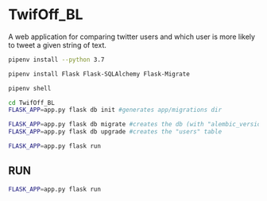 # TwifOff_BL
A web application for comparing twitter users and which user is more likely to tweet a given string of text.

```sh
pipenv install --python 3.7

pipenv install Flask Flask-SQLAlchemy Flask-Migrate

pipenv shell
```

```sh
cd TwifOff_BL
FLASK_APP=app.py flask db init #generates app/migrations dir

FLASK_APP=app.py flask db migrate #creates the db (with "alembic_version" table)
FLASK_APP=app.py flask db upgrade #creates the "users" table

FLASK_APP=app.py flask run 
```

## RUN

```sh
FLASK_APP=app.py flask run 
```
